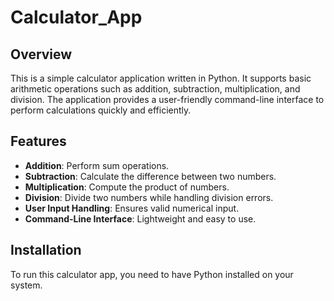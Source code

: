 # Calculator_App

## Overview
This is a simple calculator application written in Python. It supports basic arithmetic operations such as addition, subtraction, multiplication, and division. The application provides a user-friendly command-line interface to perform calculations quickly and efficiently.

## Features
- **Addition**: Perform sum operations.
- **Subtraction**: Calculate the difference between two numbers.
- **Multiplication**: Compute the product of numbers.
- **Division**: Divide two numbers while handling division errors.
- **User Input Handling**: Ensures valid numerical input.
- **Command-Line Interface**: Lightweight and easy to use.

## Installation
To run this calculator app, you need to have Python installed on your system.

